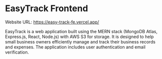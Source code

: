 # EasyTrack Frontend

Website URL: https://easy-track-fe.vercel.app/

EasyTrack is a web application built using the MERN stack (MongoDB Atlas, Express.js, React, Node.js) with AWS S3 for storage. It is designed to help small business owners efficiently manage and track their business records and expenses. The application includes user authentication and email verification.
